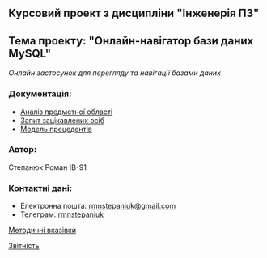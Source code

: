 ## Курсовий проект з дисципліни "Інженерія ПЗ"
## Тема проекту: "Онлайн-навігатор бази даних MySQL"

*Онлайн застосунок для перегляду та навігації базами даних*

### Документація:
- [Аналіз предметної області](https://github.com/rmnstepaniuk/database-navigator/blob/master/doc/requirements/state_of_the_art.md)
- [Запит зацікавлених осіб](https://github.com/rmnstepaniuk/database-navigator/blob/master/doc/requirements/stakeholders_needs.md)
- [Модель прецедентів](https://github.com/rmnstepaniuk/database-navigator/blob/master/doc/use%20cases/readme.md)

### Автор:

Степанюк Роман ІВ-91

### Контактні дані:
 - Електронна пошта: rmnstepaniuk@gmail.com
 - Телеграм: [rmnstepaniuk](http://t.me/rmnstepaniuk)


[Методичні вказівки](https://jace-dev.herokuapp.com/design/js-talks#/)

[Звітність](https://drive.google.com/file/d/1A5Pxqb0Esy78t9xhMlkWzzx4chdkXAl2/view?usp=sharing)
